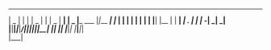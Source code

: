                                                                             
 _____ _____ ____  _____ __    _____ _____    _____           _         _   
|  _  |   | |    \|  _  |  |  |  _  |   __|  |  _  |___ ___  |_|___ ___| |_ 
|     | | | |  |  |     |  |__|     |__   |  |   __|  _| . | | | -_|  _|  _|
|__|__|_|___|____/|__|__|_____|__|__|_____|  |__|  |_| |___|_| |___|___|_|  
                                                           |___|            
                                                           
                                                           